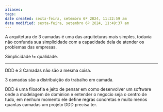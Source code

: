 ```yaml
---
aliases: 
tags: 
date created: sexta-feira, setembro 6º 2024, 11:22:59 am
date modified: sexta-feira, setembro 6º 2024, 11:49:37 am
---
```

A arquitetura de 3 camadas é uma das arquiteturas mais simples, todavia não confunda sua simplicidade com a capacidade dela de atender os problemas das empresas.

Simplicidade != qualidade.

---

DDD e 3 Camadas não são a mesma coisa.

3 camadas são a distribuição do trabalho em camada.

DDD é uma filosofia e jeito de pensar em como desenvolver um software onde a modelagem de dominion e entender o negocio seja o centro de tudo, em nenhum momento ele define regras concretas e muito menos quantas camadas um projeto DDD precisa ter.

